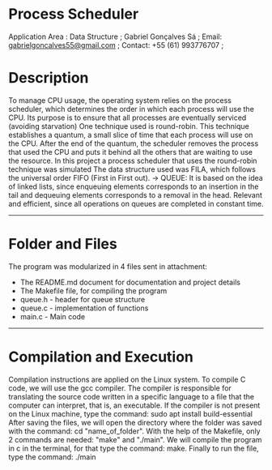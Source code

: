 # Process Scheduler

Application Area : Data Structure ;
Gabriel Gonçalves Sá ;
Email: gabrielgoncalves55@gmail.com ; 
Contact: +55 (61) 993776707 ;

# Description

To manage CPU usage, the operating system relies on the process scheduler, which determines the order in which each process will use the CPU. Its purpose is to ensure that all processes are eventually serviced (avoiding starvation)
One technique used is round-robin. This technique establishes a quantum, a small slice of time that each process will use on the CPU. After the end of the quantum, the scheduler removes the process that used the CPU and puts it behind all the others that are waiting to use the resource. In this project a process scheduler that uses the round-robin technique was simulated
The data structure used was FILA, which follows the universal order FIFO (First in First out).
-> QUEUE:
  It is based on the idea of linked lists, since enqueuing elements corresponds to an insertion in the tail and dequeuing elements corresponds to a removal in the head.
  Relevant and efficient, since all operations on queues are completed in constant time.
 
 ******************************************************************************************** 
# Folder and Files 
The program was modularized in 4 files sent in attachment:
- The README.md document for documentation and project details
- The Makefile file, for compiling the program
- queue.h - header for queue structure
- queue.c - implementation of functions
- main.c - Main code

************************************************************* 
# Compilation and Execution
Compilation instructions are applied on the Linux system.
To compile C code, we will use the gcc compiler. The compiler is responsible for translating the source code written in a specific language to a file that the computer can interpret, that is, an executable.
If the compiler is not present on the Linux machine, type the command:
sudo apt install build-essential
After saving the files, we will open the directory where the folder was saved with the command: cd "name_of_folder".
With the help of the Makefile, only 2 commands are needed: "make" and "./main". We will compile the program in c in the terminal, for that type the command: make. Finally to run the file, type the command: ./main
